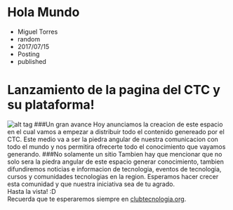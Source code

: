 # Hola Mundo
- Miguel Torres
- random
- 2017/07/15
- Posting
- published

Lanzamiento de la pagina del CTC y su plataforma!
===================
![alt tag](http://www.clubtecnologia.org/ctc-home/blog/posts/images/ctc.jpg)
###Un gran avance
Hoy anunciamos la creacion de este espacio en el cual vamos a empezar a distribuir todo el contenido genereado por el CTC. Este medio va a ser la piedra angular de nuestra comunicacion con todo el mundo y nos permitira ofrecerte todo el conocimiento que vayamos generando.
###No solamente un sitio
Tambien hay que mencionar que no solo sera la piedra angular de este espacio generar conocimiento, tambien difundiremos noticias e informacion de tecnologia, eventos de tecnologia, cursos y comunidades tecnologias en la region.
Esperamos hacer crecer esta comunidad y que nuestra iniciativa sea de tu agrado.  
Hasta la vista! :D  
Recuerda que te esperaremos siempre en [clubtecnologia.org](http://www.clubtecnologia.org/).